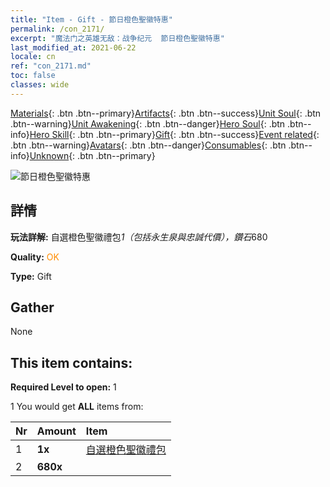 ```yaml
---
title: "Item - Gift - 節日橙色聖徽特惠"
permalink: /con_2171/
excerpt: "魔法门之英雄无敌：战争纪元  節日橙色聖徽特惠"
last_modified_at: 2021-06-22
locale: cn
ref: "con_2171.md"
toc: false
classes: wide
---
```

 [Materials](/ItemsCN/){: .btn .btn--primary}[Artifacts](/ItemsCN/Artifacts/){: .btn .btn--success}[Unit Soul](/ItemsCN/UnitSoul/){: .btn .btn--warning}[Unit Awakening](/ItemsCN/UnitAwakening/){: .btn .btn--danger}[Hero Soul](/ItemsCN/HeroSoul/){: .btn .btn--info}[Hero Skill](/ItemsCN/HeroSkill/){: .btn .btn--primary}[Gift](/ItemsCN/Gift/){: .btn .btn--success}[Event related](/ItemsCN/Events/){: .btn .btn--warning}[Avatars](/ItemsCN/Avatars/){: .btn .btn--danger}[Consumables](/ItemsCN/Consumables/){: .btn .btn--info}[Unknown](/ItemsCN/Unknown/){: .btn .btn--primary}

 ![節日橙色聖徽特惠](/images/t/i_907416.png)

## 詳情
 **玩法詳解:** 自選橙色聖徽禮包*1（包括永生泉與忠誠代價），鑽石*680

 **Quality:** <span style="color: #FF8C00">OK</span>

 **Type:** Gift

## Gather

  None

## This item contains:

 **Required Level to open:** 1

 1 You would get **ALL** items  from:

  | Nr | Amount |     Item    |
  |:---|:-------|:------------|
  | 1 |  **1x** | [自選橙色聖徽禮包](/cn/Items/con_2170/) |  | 
  | 2 |  **680x** | <i class="fas fa-gem"/> |  | 

